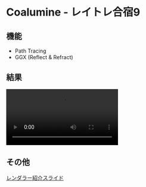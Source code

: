 # Coalumine - レイトレ合宿9

## 機能

- Path Tracing
- GGX (Reflect & Refract)

## 結果

![result](./result.mp4)

## その他

[レンダラー紹介スライド](./Coalumine.pdf)

